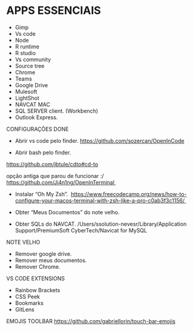 # APPS ESSENCIAIS
- Gimp
- Vs code
- Node
- R runtime
- R studio
- Vs community
- Source tree
- Chrome
- Teams
- Google Drive
- Mulesoft
- LightShot
- NAVCAT MAC
- SQL SERVER client. (Workbench)
- Outlook Express.


CONFIGURAÇÕES DONE
- Abrir vs code pelo finder. https://github.com/sozercan/OpenInCode

- Abrir bash pelo finder.

https://github.com/jbtule/cdto#cd-to

opção antiga que parou de funcionar :/
https://github.com/Ji4n1ng/OpenInTerminal 


- Instalar “Oh My Zsh”.  https://www.freecodecamp.org/news/how-to-configure-your-macos-terminal-with-zsh-like-a-pro-c0ab3f3c1156/ 
- Obter “Meus Documentos” do note velho.

- Obter SQLs do NAVCAT. /Users/ssolution-nevesr/Library/Application Support/PremiumSoft CyberTech/Navicat for MySQL

NOTE VELHO
- Remover google drive.
- Remover meus documentos.
- Remover Chrome.

VS CODE EXTENSIONS
- Rainbow Brackets
- CSS Peek
- Bookmarks
- GitLens

EMOJIS TOOLBAR https://github.com/gabriellorin/touch-bar-emojis


